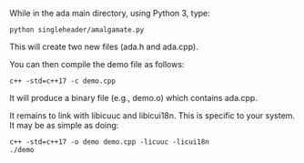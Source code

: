 While in the ada main directory, using Python 3, type:

```
python singleheader/amalgamate.py
```

This will create two new files (ada.h and ada.cpp).

You can then compile the demo file as follows:

```
c++ -std=c++17 -c demo.cpp
```

It will produce a binary file (e.g., demo.o) which contains ada.cpp.

It remains to link with libicuuc and libicui18n. This is specific to your system. It may be as simple as doing:

```
c++ -std=c++17 -o demo demo.cpp -licuuc -licui18n
./demo
```
